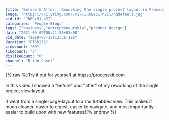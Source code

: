```yaml
---
title: "Before & After:  Reworking the single project layout in ProcessKit"
image: "https:\/\/i.ytimg.com\/vi\/JR6Gz51-h2I\/hqdefault.jpg"
vid_id: "JR6Gz51-h2I"
categories: "People-Blogs"
tags: ["business","entrepreneurship","product design"]
date: "2021-09-09T00:41:58+03:00"
vid_date: "2019-07-15T13:36:12Z"
duration: "PT6M27S"
viewcount: "69"
likeCount: "3"
dislikeCount: "0"
channel: "Brian Casel"
---
```

{% raw %}Try it out for yourself at <a rel="nofollow" target="blank" href="https://processkit.com">https://processkit.com</a><br /><br />In this video I showed a &quot;before&quot; and &quot;after&quot; of my reworking of the single project view layout.<br /><br />It went from a single-page-layout to a multi-tabbed view.  This makes it much cleaner, easier to digest, easier to navigate, and most importantly–easier to build upon with new features!{% endraw %}
